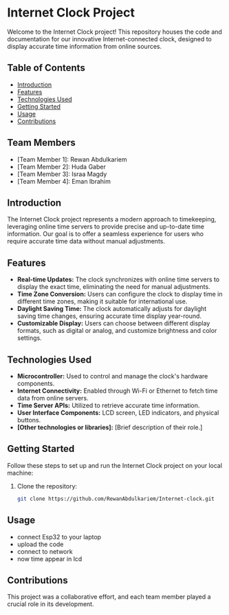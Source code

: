 # Internet Clock Project

Welcome to the Internet Clock project! This repository houses the code and documentation for our innovative Internet-connected clock, designed to display accurate time information from online sources.

## Table of Contents

- [Introduction](#introduction)
- [Features](#features)
- [Technologies Used](#technologies-used)
- [Getting Started](#getting-started)
- [Usage](#usage)
- [Contributions](#contributions)

## Team Members

- [Team Member 1]: Rewan Abdulkariem
- [Team Member 2]: Huda Gaber
- [Team Member 3]: Israa Magdy
- [Team Member 4]: Eman Ibrahim

## Introduction

The Internet Clock project represents a modern approach to timekeeping, leveraging online time servers to provide precise and up-to-date time information. Our goal is to offer a seamless experience for users who require accurate time data without manual adjustments.

## Features

- **Real-time Updates:** The clock synchronizes with online time servers to display the exact time, eliminating the need for manual adjustments.
- **Time Zone Conversion:** Users can configure the clock to display time in different time zones, making it suitable for international use.
- **Daylight Saving Time:** The clock automatically adjusts for daylight saving time changes, ensuring accurate time display year-round.
- **Customizable Display:** Users can choose between different display formats, such as digital or analog, and customize brightness and color settings.

## Technologies Used

- **Microcontroller:** Used to control and manage the clock's hardware components.
- **Internet Connectivity:** Enabled through Wi-Fi or Ethernet to fetch time data from online servers.
- **Time Server APIs:** Utilized to retrieve accurate time information.
- **User Interface Components:** LCD screen, LED indicators, and physical buttons.
- **[Other technologies or libraries]:** [Brief description of their role.]

## Getting Started

Follow these steps to set up and run the Internet Clock project on your local machine:

1. Clone the repository:
   ```sh
   git clone https://github.com/RewanAbdulkariem/Internet-clock.git
## Usage
  - connect Esp32 to your laptop 
  - upload the code 
  - connect to network
  -  now time appear in lcd 
## Contributions
This project was a collaborative effort, and each team member played a crucial role in its development. 
